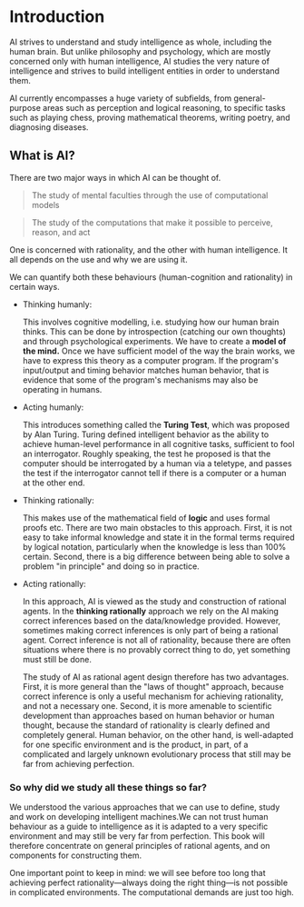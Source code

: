 # Introduction
AI strives to understand and study intelligence as whole, including the human brain. But unlike philosophy and psychology, which are mostly concerned only with human intelligence, AI studies the very nature of intelligence and strives to build intelligent entities in order to understand them.

AI currently encompasses a huge variety of subfields, from general-purpose areas such as perception and logical reasoning, to specific tasks such as playing chess, proving mathematical theorems, writing poetry, and diagnosing diseases.

## What is AI?
There are two major ways in which AI can be thought of.
> The study of mental faculties through the
use of computational models

> The study of the computations that make
it possible to perceive, reason, and act

One is concerned with rationality, and the other with human intelligence. It all depends on the use and why we are using it.

We can quantify both these behaviours (human-cognition and rationality) in certain ways.

- Thinking humanly:
  
  This involves cognitive modelling, i.e. studying how our human brain thinks. This can be done by introspection (catching our own thoughts) and through psychological experiments. We have to create a **model of the mind.** Once we have sufficient model of the way the brain works, we have to express this theory as a computer program. If the program's input/output and timing behavior matches human behavior, that is evidence that some of the program's mechanisms may also be operating in humans.
- Acting humanly:
  
  This introduces something called the **Turing Test**, which was proposed by Alan Turing. Turing defined intelligent behavior as the ability to achieve human-level performance in all cognitive tasks, sufficient to fool an interrogator. Roughly speaking, the test he proposed is that the computer should be interrogated by a human via a teletype, and passes the test if the interrogator cannot tell if there is a computer or a human at the other end.
- Thinking rationally:
  
  This makes use of the mathematical field of **logic** and uses formal proofs etc. There are two main obstacles to this approach. First, it is not easy to take informal knowledge and state it in the formal terms required by logical notation, particularly when the knowledge is less than 100% certain. Second, there is a big difference between being able to solve a problem "in principle" and doing so in practice.
- Acting rationally:
  
  In this approach, AI is viewed as the study and construction of rational agents. In the **thinking rationally** approach we rely on the AI making correct inferences based on the data/knowledge provided. However, sometimes making correct inferences is only part of being a rational agent. Correct inference is not all of rationality, because there are often situations where there is no provably correct thing to do, yet something must still be done.

  The study of AI as rational agent design therefore has two advantages. First, it is more general than the "laws of thought" approach, because correct inference is only a useful mechanism for achieving rationality, and not a necessary one. Second, it is more amenable to scientific development than approaches based on human behavior or human thought, because the standard of rationality is clearly defined and completely general. Human behavior, on the other hand, is well-adapted for one specific environment and is the product, in part, of a complicated and largely unknown evolutionary process that still may be far from achieving perfection.


### So why did we study all these things so far?
We understood the various approaches that we can use to define, study and work on developing intelligent machines.We can not trust human behaviour as a guide to intelligence as it is adapted to a very specific environment and may still be very far from perfection. This
book will therefore concentrate on general principles of rational agents, and on components for constructing them.

One important point to keep in mind: we will see before too long that achieving perfect
rationality—always doing the right thing—is not possible in complicated environments. The
computational demands are just too high.